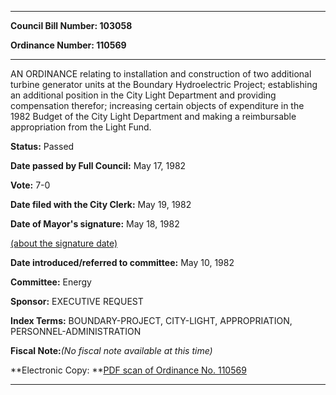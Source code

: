 

********

**Council Bill Number: 103058**
   
**Ordinance Number: 110569**
********

 AN ORDINANCE relating to installation and construction of two additional turbine generator units at the Boundary Hydroelectric Project; establishing an additional position in the City Light Department and providing compensation therefor; increasing certain objects of expenditure in the 1982 Budget of the City Light Department and making a reimbursable appropriation from the Light Fund.

**Status:** Passed
   
**Date passed by Full Council:** May 17, 1982
   
**Vote:** 7-0
   
**Date filed with the City Clerk:** May 19, 1982
   
**Date of Mayor's signature:** May 18, 1982
   
[(about the signature date)](/~public/approvaldate.htm)
   
   
   
**Date introduced/referred to committee:** May 10, 1982
   
**Committee:** Energy
   
**Sponsor:** EXECUTIVE REQUEST
   
   
**Index Terms:** BOUNDARY-PROJECT, CITY-LIGHT, APPROPRIATION, PERSONNEL-ADMINISTRATION

**Fiscal Note:**_(No fiscal note available at this time)_

**Electronic Copy: **[PDF scan of Ordinance No. 110569](/~archives/Ordinances/Ord_110569.pdf)

********

